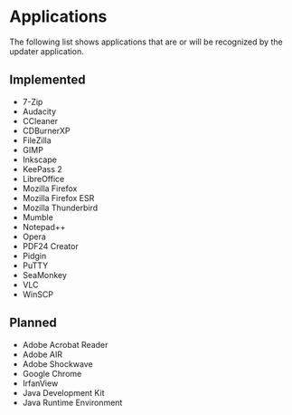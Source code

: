 # Applications

The following list shows applications that are or will be recognized by the
updater application.

## Implemented

* 7-Zip
* Audacity
* CCleaner
* CDBurnerXP
* FileZilla
* GIMP
* Inkscape
* KeePass 2
* LibreOffice
* Mozilla Firefox
* Mozilla Firefox ESR
* Mozilla Thunderbird
* Mumble
* Notepad++
* Opera
* PDF24 Creator
* Pidgin
* PuTTY
* SeaMonkey
* VLC
* WinSCP

## Planned

* Adobe Acrobat Reader
* Adobe AIR
* Adobe Shockwave
* Google Chrome
* IrfanView
* Java Development Kit
* Java Runtime Environment

